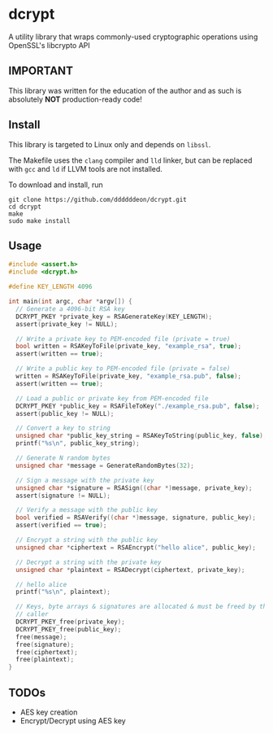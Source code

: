 # dcrypt

A utility library that wraps commonly-used cryptographic operations using OpenSSL's libcrypto API

## IMPORTANT
This library was written for the education of the author and as such is absolutely **NOT** production-ready code!

## Install
This library is targeted to Linux only and depends on `libssl`.

The Makefile uses the `clang` compiler and `lld` linker, but can be replaced with `gcc` and `ld` if LLVM tools are not installed.

To download and install, run

```
git clone https://github.com/ddddddeon/dcrypt.git
cd dcrypt
make
sudo make install
```

## Usage
```c
#include <assert.h>
#include <dcrypt.h>

#define KEY_LENGTH 4096

int main(int argc, char *argv[]) {
  // Generate a 4096-bit RSA key
  DCRYPT_PKEY *private_key = RSAGenerateKey(KEY_LENGTH);
  assert(private_key != NULL);

  // Write a private key to PEM-encoded file (private = true)
  bool written = RSAKeyToFile(private_key, "example_rsa", true);
  assert(written == true);

  // Write a public key to PEM-encoded file (private = false)
  written = RSAKeyToFile(private_key, "example_rsa.pub", false);
  assert(written == true);

  // Load a public or private key from PEM-encoded file
  DCRYPT_PKEY *public_key = RSAFileToKey("./example_rsa.pub", false);
  assert(public_key != NULL);

  // Convert a key to string
  unsigned char *public_key_string = RSAKeyToString(public_key, false);
  printf("%s\n", public_key_string);

  // Generate N random bytes
  unsigned char *message = GenerateRandomBytes(32);

  // Sign a message with the private key
  unsigned char *signature = RSASign((char *)message, private_key);
  assert(signature != NULL);

  // Verify a message with the public key
  bool verified = RSAVerify((char *)message, signature, public_key);
  assert(verified == true);

  // Encrypt a string with the public key
  unsigned char *ciphertext = RSAEncrypt("hello alice", public_key);

  // Decrypt a string with the private key
  unsigned char *plaintext = RSADecrypt(ciphertext, private_key);

  // hello alice
  printf("%s\n", plaintext);

  // Keys, byte arrays & signatures are allocated & must be freed by the
  // caller
  DCRYPT_PKEY_free(private_key);
  DCRYPT_PKEY_free(public_key);
  free(message);
  free(signature);
  free(ciphertext);
  free(plaintext);
}
```

## TODOs
- AES key creation
- Encrypt/Decrypt using AES key